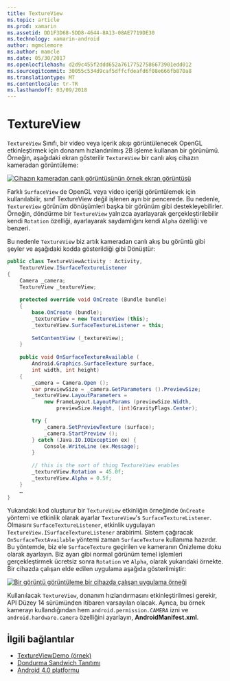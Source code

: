 ```yaml
---
title: TextureView
ms.topic: article
ms.prod: xamarin
ms.assetid: DD1F3D68-5DD8-4644-8A13-08AE7719DE30
ms.technology: xamarin-android
author: mgmclemore
ms.author: mamcle
ms.date: 05/30/2017
ms.openlocfilehash: d2d9c455f2ddd652a76177527586673901edd012
ms.sourcegitcommit: 30055c534d9caf5dffcfdeafd6f08e666fb870a8
ms.translationtype: MT
ms.contentlocale: tr-TR
ms.lasthandoff: 03/09/2018
---
```

# <a name="textureview"></a>TextureView

`TextureView` Sınıfı, bir video veya içerik akışı görüntülenecek OpenGL etkinleştirmek için donanım hızlandırılmış 2B işleme kullanan bir görünümü. Örneğin, aşağıdaki ekran gösterilir `TextureView` bir canlı akış cihazın kameradan görüntüleme:

[![Cihazın kameradan canlı görüntüsünün örnek ekran görüntüsü](texture-view-images/22-textureviewcamera.png)](texture-view-images/22-textureviewcamera.png#lightbox)

Farklı `SurfaceView` de OpenGL veya video içeriği görüntülemek için kullanılabilir, sınıf TextureView değil işlenen ayrı bir pencerede.
Bu nedenle, `TextureView` görünüm dönüşümleri başka bir görünüm gibi destekleyebilirler. Örneğin, döndürme bir `TextureView` yalnızca ayarlayarak gerçekleştirilebilir kendi `Rotation` özelliği, ayarlayarak saydamlığını kendi `Alpha` özelliği ve benzeri.

Bu nedenle `TextureView` biz artık kameradan canlı akış bu görüntü gibi şeyler ve aşağıdaki kodda gösterildiği gibi Dönüştür:

```csharp
public class TextureViewActivity : Activity,
    TextureView.ISurfaceTextureListener
{
    Camera _camera;
    TextureView _textureView;
       
    protected override void OnCreate (Bundle bundle)
    {
        base.OnCreate (bundle);
        _textureView = new TextureView (this);
        _textureView.SurfaceTextureListener = this;
           
        SetContentView (_textureView);
    }
       
    public void OnSurfaceTextureAvailable (
        Android.Graphics.SurfaceTexture surface,
        int width, int height)
    {
        _camera = Camera.Open ();
        var previewSize = _camera.GetParameters ().PreviewSize;
        _textureView.LayoutParameters =
            new FrameLayout.LayoutParams (previewSize.Width,
                previewSize.Height, (int)GravityFlags.Center);

        try {
            _camera.SetPreviewTexture (surface);
            _camera.StartPreview ();
        } catch (Java.IO.IOException ex) {
            Console.WriteLine (ex.Message);
        }
           
        // this is the sort of thing TextureView enables
        _textureView.Rotation = 45.0f;
        _textureView.Alpha = 0.5f;
    }
    …
}
```

Yukarıdaki kod oluşturur bir `TextureView` etkinliğin örneğinde `OnCreate` yöntemi ve etkinlik olarak ayarlar `TextureView`'s `SurfaceTextureListener`. Olmasını `SurfaceTextureListener`, etkinlik uygulayan `TextureView.ISurfaceTextureListener` arabirimi. Sistem çağıracak `OnSurfaceTextAvailable` yöntemi zaman `SurfaceTexture` kullanıma hazırdır. Bu yöntemde, biz ele `SurfaceTexture` geçirilen ve kameranın Önizleme doku olarak ayarlayın. Biz ayarı gibi normal görünüm temel işlemleri gerçekleştirmek ücretsiz sonra `Rotation` ve `Alpha`, olarak yukarıdaki örnekte. Bir cihazda çalışan elde edilen uygulama aşağıda gösterilmiştir:

[![Bir görüntü görüntüleme bir cihazda çalışan uygulama örneği](texture-view-images/17-textureviewdemo.png)](texture-view-images/17-textureviewdemo.png#lightbox)

Kullanılacak `TextureView`, donanım hızlandırmasını etkinleştirilmesi gerekir, API Düzey 14 sürümünden itibaren varsayılan olacak. Ayrıca, bu örnek kamerayı kullandığından hem `android.permission.CAMERA` izni ve `android.hardware.camera` özelliğini ayarlayın, **AndroidManifest.xml**.



## <a name="related-links"></a>İlgili bağlantılar

- [TextureViewDemo (örnek)](https://developer.xamarin.com/samples/monodroid/TextureViewDemo/)
- [Dondurma Sandwich Tanıtımı](http://www.android.com/about/ice-cream-sandwich/)
- [Android 4.0 platformu](http://developer.android.com/sdk/android-4.0.html)
